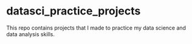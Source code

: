 # datasci_practice_projects

This repo contains projects that I made to practice my data science and data analysis skills. 
